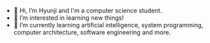 - 👋 Hi, I’m Hyunji and I'm a computer science student.
- 👀 I’m interested in learning new things!
- 🌱 I’m currently learning artificial intelligence, system programming, computer architecture, software engineering and more.

<!---
sentiers/sentiers is a ✨ special ✨ repository because its `README.md` (this file) appears on your GitHub profile.
You can click the Preview link to take a look at your changes.
--->
